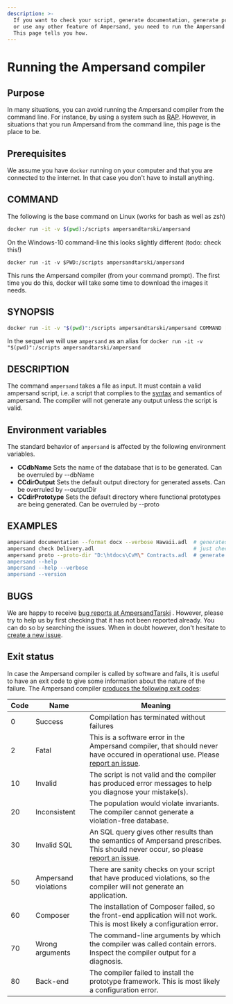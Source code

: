 ```yaml
---
description: >-
  If you want to check your script, generate documentation, generate prototypes
  or use any other feature of Ampersand, you need to run the Ampersand compiler.
  This page tells you how.
---
```


# Running the Ampersand compiler

## Purpose

In many situations, you can avoid running the Ampersand compiler from the command line. For instance, by using a system such as [RAP](https://rap.cs.ou.nl). However, in situations that you run Ampersand from the command line, this page is the place to be.&#x20;

## Prerequisites

We assume you have `docker` running on your computer and that you are connected to the internet. In that case you don't have to install anything.

## COMMAND

The following is the base command on Linux (works for bash as well as zsh)

```bash
docker run -it -v $(pwd):/scripts ampersandtarski/ampersand
```

On the Windows-10 command-line this looks slightly different (todo: check this!)

```
docker run -it -v $PWD:/scripts ampersandtarski/ampersand
```

This runs the Ampersand compiler (from your command prompt). The first time you do this, docker will take some time to download the images it needs.

## SYNOPSIS

```bash
docker run -it -v "$(pwd)":/scripts ampersandtarski/ampersand COMMAND [OPTIONS] FILE
```

In the sequel we will use `ampersand` as an alias for `docker run -it -v "$(pwd)":/scripts ampersandtarski/ampersand`

## DESCRIPTION

The command `ampersand` takes a file as input. It must contain a valid ampersand script, i.e. a script that complies to the [syntax](../the-language-ampersand/syntactical-conventions/) and semantics of ampersand. The compiler will not generate any output unless the script is valid.

## Environment variables

The standard behavior of `ampersand` is affected by the following environment variables.

* **CCdbName**  Sets the name of the database that is to be generated. Can be overruled by --dbName
* **CCdirOutput** Sets the default output directory for generated assets. Can be overruled by --outputDir&#x20;
* **CCdirPrototype** Sets the default directory where functional prototypes are being generated. Can be overruled by --proto

## EXAMPLES

```bash
ampersand documentation --format docx --verbose Hawaii.adl  # generates a specification document for Hawaii.adl
ampersand check Delivery.adl                                # just check Delivery.adl for errors
ampersand proto --proto-dir "D:\htdocs\CvM\" Contracts.adl  # generate a prototype from Contracts.adl and write the application to the specified directory.
ampersand --help
ampersand --help --verbose
ampersand --version
```

## BUGS

We are happy to receive [bug reports at AmpersandTarski](https://github.com/AmpersandTarski/ampersand/issues) . However, please try to help us by first checking that it has not been reported already. You can do so by searching the issues. When in doubt however, don't hesitate to [create a new issue](https://github.com/AmpersandTarski/ampersand/issues).

## Exit status

In case the Ampersand compiler is called by software and fails, it is useful to have an exit code to give some information about the nature of the failure. The Ampersand compiler [produces the following exit codes](https://github.com/AmpersandTarski/Ampersand/blob/main/src/Ampersand/Basics/Exit.hs):

| Code | Name                 | Meaning                                                                                                                                                                                 |
| ---- | --- | --- |
| 0    | Success              | Compilation has terminated without failures                                                                                                                                             |
| 2    | Fatal                | This is a software error in the Ampersand compiler, that should never have occured in operational use. Please [report an issue](https://github.com/AmpersandTarski/ampersand/issues).   |
| 10   | Invalid              | The script is not valid and the compiler has produced error messages to help you diagnose your mistake(s).                                                                              |
| 20   | Inconsistent         | The population would violate invariants. The compiler cannot generate a violation-free database.                                                                                        |
| 30   | Invalid SQL          | An SQL query gives other results than the semantics of Ampersand prescribes. This should never occur, so please [report an issue](https://github.com/AmpersandTarski/ampersand/issues). |
| 50   | Ampersand violations | There are sanity checks on your script that have produced violations, so the compiler will not generate an application.                                                                 |
| 60   | Composer             | The installation of Composer failed, so the front-end application will not work. This is most likely a configuration error.                                                             |
| 70   | Wrong arguments      | The command-line arguments by which the compiler was called contain errors. Inspect the compiler output for a diagnosis.                                                                |
| 80   | Back-end             | The compiler failed to install the prototype framework. This is most likely a configuration error.                                                                                      |
